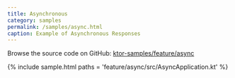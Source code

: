 ```yaml
---
title: Asynchronous
category: samples
permalink: /samples/async.html
caption: Example of Asynchronous Responses
---
```


Browse the source code on GitHub: [ktor-samples/feature/async](https://github.com/ktorio/ktor-samples/tree/master/feature/async)

{% include sample.html paths = 'feature/async/src/AsyncApplication.kt' %}
